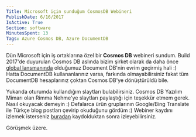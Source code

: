 ```yaml
---
Title: Microsoft için sunduğum CosmosDB Webineri
PublishDate: 6/16/2017
IsActive: True
Section: software
MinutesSpent: 13
Tags: Azure Cosmos DB, Azure DocumentDB
---
```


Dün Microsoft için iş ortaklarına özel bir **Cosmos DB** webineri sundum. Build 2017'de duyurulan Cosmos DB aslında bizim şirket olarak da daha önce [global lansmanında](http://www.informationweek.com/cloud/software-as-a-service/microsoft-azure-documentdb-customer-test-drive/d/d-id/1316138) olduğumuz Document DB'nin evrim geçirmiş hali :) Hatta DocumentDB kullananlarınız varsa, farkında olmayabilirsiniz fakat tüm DocumentDB hesaplarınız çoktan Cosmos DB'ye dönüştürüldü bile. 

<script async class="speakerdeck-embed" data-id="a82c5c23c55b4a7884198ca325fbf65a" data-ratio="1.77777777777778" src="//speakerdeck.com/assets/embed.js"></script>

Yukarıda oturumda kullandığım slaytları bulabilirsiniz. Cosmos DB Yazılım Mimarı olan Rimma Nehme'ye slaytları paylaştığı için teşekkür etmem gerek. Nasıl okuyacak demeyin :) Defalarca ürün gruplarının Google/Bing Translate ile Türkçe blog postları çevirip okuduğunu gördüm :) Webiner kaydını izlemek isterseniz [buradan](https://info.microsoft.com/ME-Azure-WBNR-FY17-06Jun-15-CagnEnYeniVeriTabanCosmosDB-332494_01Registration.html) kaydolduktan sonra izleyebilirsiniz. 

Görüşmek üzere. 


